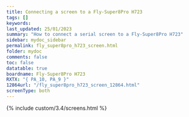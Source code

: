 ```yaml
---
title: Connecting a screen to a Fly-Super8Pro H723
tags: []
keywords: 
last_updated: 25/01/2023
summary: "How to connect a serial screen to a Fly-Super8Pro H723"
sidebar: mydoc_sidebar
permalink: fly_super8pro_h723_screen.html
folder: mydoc
comments: false
toc: false
datatable: true
boardname: Fly-Super8Pro H723
RXTX: "{ PA_10, PA_9 }"
12864url: "/fly_super8pro_h723_screen_12864.html"
screenType: both
---
```


{% include custom/3.4/screens.html %}
